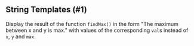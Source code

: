 ## String Templates (#1)

Display the result of the function `findMax()` in the form "The maximum between x
and y is max." with values of the corresponding `val`s instead of `x`, `y`
and `max`.
